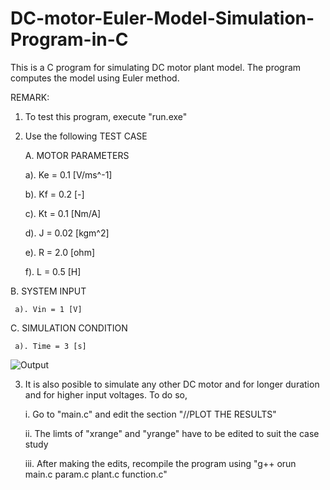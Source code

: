 # DC-motor-Euler-Model-Simulation-Program-in-C
This is a C program for simulating DC motor plant model. The program computes the model using Euler method.

REMARK:

1. To test this program, execute "run.exe"

2. Use the following TEST CASE
   
   A. MOTOR PARAMETERS 

      a). Ke = 0.1 [V/ms^-1]

      b). Kf = 0.2 [-]

      c). Kt = 0.1 [Nm/A]

      d). J = 0.02 [kgm^2]

      e). R = 2.0 [ohm]

      f). L = 0.5 [H]

  B. SYSTEM INPUT

     a). Vin = 1 [V]

  C. SIMULATION CONDITION

     a). Time = 3 [s]

![Output](https://user-images.githubusercontent.com/6802278/204088437-61a6eae1-d646-4773-a1f6-88a295857cde.png)

3. It is also posible to simulate any other DC motor and for longer duration and for higher input voltages. To do so,

     i. Go to "main.c" and edit the section "//PLOT THE RESULTS"

    ii. The limts of "xrange" and "yrange" have to be edited to suit the case study

   iii. After making the edits, recompile the program using "g++ orun main.c param.c plant.c function.c"
